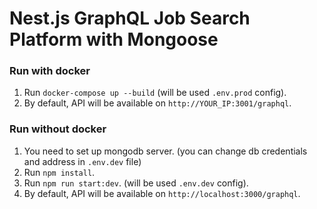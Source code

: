 # Nest.js GraphQL Job Search Platform with Mongoose

### Run with docker
1. Run `docker-compose up --build` (will be used `.env.prod` config).
2. By default, API will be available on `http://YOUR_IP:3001/graphql`.

### Run without docker
1. You need to set up mongodb server. (you can change db credentials and address in `.env.dev` file)
2. Run `npm install`.
3. Run `npm run start:dev`. (will be used `.env.dev` config).
4. By default, API will be available on `http://localhost:3000/graphql`.
